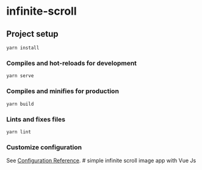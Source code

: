 # infinite-scroll

## Project setup
```
yarn install
```

### Compiles and hot-reloads for development
```
yarn serve
```

### Compiles and minifies for production
```
yarn build
```

### Lints and fixes files
```
yarn lint
```

### Customize configuration
See [Configuration Reference](https://cli.vuejs.org/config/).
#   s i m p l e   i n f i n i t e   s c r o l l   i m a g e   a p p   w i t h   V u e   J s  
 